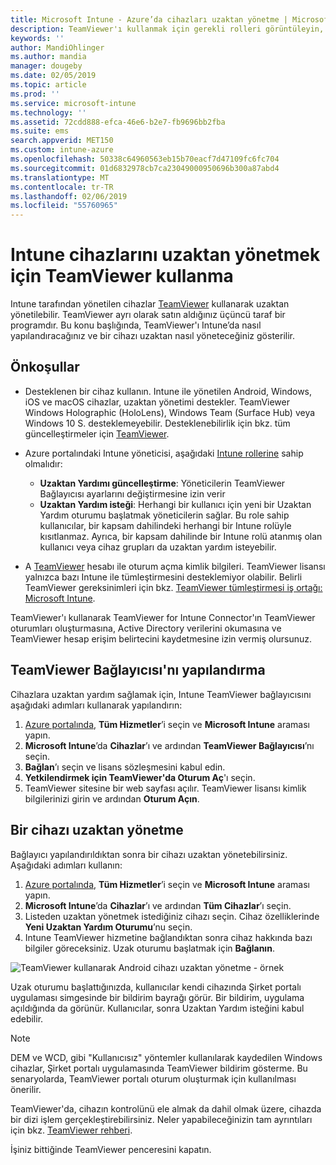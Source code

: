 ```yaml
---
title: Microsoft Intune - Azure’da cihazları uzaktan yönetme | Microsoft Docs
description: TeamViewer'ı kullanmak için gerekli rolleri görüntüleyin, TeamViewer bağlayıcısını nasıl yükleyeceğinizi öğrenin ve Azure portalında Microsoft Intune'u kullanarak cihazları uzaktan yönetmek için adım adım yönergelere göz atın
keywords: ''
author: MandiOhlinger
ms.author: mandia
manager: dougeby
ms.date: 02/05/2019
ms.topic: article
ms.prod: ''
ms.service: microsoft-intune
ms.technology: ''
ms.assetid: 72cdd888-efca-46e6-b2e7-fb9696bb2fba
ms.suite: ems
search.appverid: MET150
ms.custom: intune-azure
ms.openlocfilehash: 50338c64960563eb15b70eacf7d47109fc6fc704
ms.sourcegitcommit: 01d6832978cb7ca23049000950696b300a87abd4
ms.translationtype: MT
ms.contentlocale: tr-TR
ms.lasthandoff: 02/06/2019
ms.locfileid: "55760965"
---
```

# <a name="use-teamviewer-to-remotely-administer-intune-devices"></a>Intune cihazlarını uzaktan yönetmek için TeamViewer kullanma

Intune tarafından yönetilen cihazlar [TeamViewer](https://www.teamviewer.com) kullanarak uzaktan yönetilebilir. TeamViewer ayrı olarak satın aldığınız üçüncü taraf bir programdır. Bu konu başlığında, TeamViewer'ı Intune’da nasıl yapılandıracağınız ve bir cihazı uzaktan nasıl yöneteceğiniz gösterilir. 

## <a name="prerequisites"></a>Önkoşullar

- Desteklenen bir cihaz kullanın. Intune ile yönetilen Android, Windows, iOS ve macOS cihazlar, uzaktan yönetimi destekler. TeamViewer Windows Holographic (HoloLens), Windows Team (Surface Hub) veya Windows 10 S. desteklemeyebilir. Desteklenebilirlik için bkz. tüm güncelleştirmeler için [TeamViewer](https://www.teamviewer.com).

- Azure portalındaki Intune yöneticisi, aşağıdaki [Intune rollerine](role-based-access-control.md) sahip olmalıdır:  

    - **Uzaktan Yardımı güncelleştirme**: Yöneticilerin TeamViewer Bağlayıcısı ayarlarını değiştirmesine izin verir
    - **Uzaktan Yardım isteği**: Herhangi bir kullanıcı için yeni bir Uzaktan Yardım oturumu başlatmak yöneticilerin sağlar. Bu role sahip kullanıcılar, bir kapsam dahilindeki herhangi bir Intune rolüyle kısıtlanmaz. Ayrıca, bir kapsam dahilinde bir Intune rolü atanmış olan kullanıcı veya cihaz grupları da uzaktan yardım isteyebilir. 

- A [TeamViewer](https://www.teamviewer.com) hesabı ile oturum açma kimlik bilgileri. TeamViewer lisansı yalnızca bazı Intune ile tümleştirmesini desteklemiyor olabilir. Belirli TeamViewer gereksinimleri için bkz. [TeamViewer tümleştirmesi iş ortağı: Microsoft Intune](https://www.teamviewer.com/integrations/microsoft-intune/).

TeamViewer'ı kullanarak TeamViewer for Intune Connector'ın TeamViewer oturumları oluşturmasına, Active Directory verilerini okumasına ve TeamViewer hesap erişim belirtecini kaydetmesine izin vermiş olursunuz.

## <a name="configure-the-teamviewer-connector"></a>TeamViewer Bağlayıcısı'nı yapılandırma

Cihazlara uzaktan yardım sağlamak için, Intune TeamViewer bağlayıcısını aşağıdaki adımları kullanarak yapılandırın:

1. [Azure portalında](https://portal.azure.com), **Tüm Hizmetler**’i seçin ve **Microsoft Intune** araması yapın.
2. **Microsoft Intune**’da **Cihazlar**’ı ve ardından **TeamViewer Bağlayıcısı**’nı seçin.
3. **Bağlan**’ı seçin ve lisans sözleşmesini kabul edin.
4. **Yetkilendirmek için TeamViewer'da Oturum Aç**'ı seçin.
5. TeamViewer sitesine bir web sayfası açılır. TeamViewer lisansı kimlik bilgilerinizi girin ve ardından **Oturum Açın**.

## <a name="remotely-administer-a-device"></a>Bir cihazı uzaktan yönetme

Bağlayıcı yapılandırıldıktan sonra bir cihazı uzaktan yönetebilirsiniz. Aşağıdaki adımları kullanın: 

1. [Azure portalında](https://portal.azure.com), **Tüm Hizmetler**’i seçin ve **Microsoft Intune** araması yapın.
2. **Microsoft Intune**’da **Cihazlar**’ı ve ardından **Tüm Cihazlar**’ı seçin.
3. Listeden uzaktan yönetmek istediğiniz cihazı seçin. Cihaz özelliklerinde **Yeni Uzaktan Yardım Oturumu**’nu seçin.
4. Intune TeamViewer hizmetine bağlandıktan sonra cihaz hakkında bazı bilgiler göreceksiniz. Uzak oturumu başlatmak için **Bağlanın**.

![TeamViewer kullanarak Android cihazı uzaktan yönetme - örnek](./media/android-teamviewer.png)

Uzak oturumu başlattığınızda, kullanıcılar kendi cihazında Şirket portalı uygulaması simgesinde bir bildirim bayrağı görür. Bir bildirim, uygulama açıldığında da görünür. Kullanıcılar, sonra Uzaktan Yardım isteğini kabul edebilir.

> [!NOTE]
> DEM ve WCD, gibi "Kullanıcısız" yöntemler kullanılarak kaydedilen Windows cihazlar, Şirket portalı uygulamasında TeamViewer bildirim gösterme. Bu senaryolarda, TeamViewer portalı oturum oluşturmak için kullanılması önerilir.

TeamViewer'da, cihazın kontrolünü ele almak da dahil olmak üzere, cihazda bir dizi işlem gerçekleştirebilirsiniz. Neler yapabileceğinizin tam ayrıntıları için bkz. [TeamViewer rehberi](https://www.teamviewer.com/support/documents/).

İşiniz bittiğinde TeamViewer penceresini kapatın.
